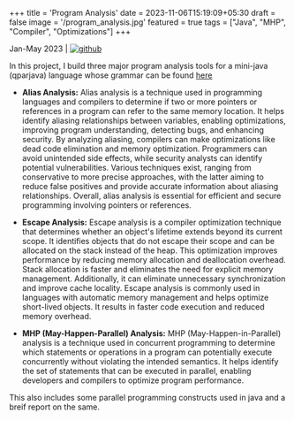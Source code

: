 +++
title = 'Program Analysis'
date = 2023-11-06T15:19:09+05:30
draft = false
image = '/program_analysis.jpg'
featured = true
tags = ["Java", "MHP", "Compiler", "Optimizations"]
+++

Jan-May 2023 | [![github](/github.png)](https://github.com/Archaic-Mage/Parallel_Program_Analysis)

In this project, I build three major program analysis tools for a mini-java (qparjava) language whose grammar can be found [here](http://www.cse.iitm.ac.in/~krishna/cs6235/qparjava.html)

- **Alias Analysis:** Alias analysis is a technique used in programming languages and compilers to determine if two or more pointers or references in a program can refer to the same memory location. It helps identify aliasing relationships between variables, enabling optimizations, improving program understanding, detecting bugs, and enhancing security. By analyzing aliasing, compilers can make optimizations like dead code elimination and memory optimization. Programmers can avoid unintended side effects, while security analysts can identify potential vulnerabilities. Various techniques exist, ranging from conservative to more precise approaches, with the latter aiming to reduce false positives and provide accurate information about aliasing relationships. Overall, alias analysis is essential for efficient and secure programming involving pointers or references.

- **Escape Analysis:** Escape analysis is a compiler optimization technique that determines whether an object's lifetime extends beyond its current scope. It identifies objects that do not escape their scope and can be allocated on the stack instead of the heap. This optimization improves performance by reducing memory allocation and deallocation overhead. Stack allocation is faster and eliminates the need for explicit memory management. Additionally, it can eliminate unnecessary synchronization and improve cache locality. Escape analysis is commonly used in languages with automatic memory management and helps optimize short-lived objects. It results in faster code execution and reduced memory overhead.

- **MHP (May-Happen-Parallel) Analysis:** MHP (May-Happen-in-Parallel) analysis is a technique used in concurrent programming to determine which statements or operations in a program can potentially execute concurrently without violating the intended semantics. It helps identify the set of statements that can be executed in parallel, enabling developers and compilers to optimize program performance.

This also includes some parallel programming constructs used in java and a breif report on the same.


